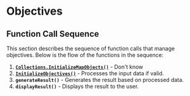# Objectives

## Function Call Sequence

This section describes the sequence of function calls that manage objectives. Below is the flow of the functions in the sequence:

1. **[``Collections.InitializeMapObjects()``](ModuleScripts/Collections.md)** - Don't know
2. **[``InitializeObjectives()``](/ModuleScripts/Collections/#initializeobjectives)** - Processes the input data if valid.
3. **`generateResult()`** - Generates the result based on processed data.
4. **`displayResult()`** - Displays the result to the user.